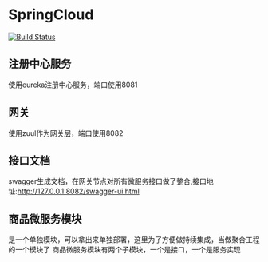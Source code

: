 # SpringCloud
[![Build Status](https://www.travis-ci.org/ruanzz/SpringCloud.svg?branch=master)](https://www.travis-ci.org/ruanzz/SpringCloud)

## 注册中心服务
 使用eureka注册中心服务，端口使用8081
 
## 网关
 使用zuul作为网关层，端口使用8082
 
## 接口文档
 swagger生成文档，在网关节点对所有微服务接口做了整合,接口地址:http://127.0.0.1:8082/swagger-ui.html

## 商品微服务模块
  是一个单独模块，可以拿出来单独部署，这里为了方便做持续集成，当做聚合工程的一个模块了
  商品微服务模块有两个子模块，一个是接口，一个是服务实现
